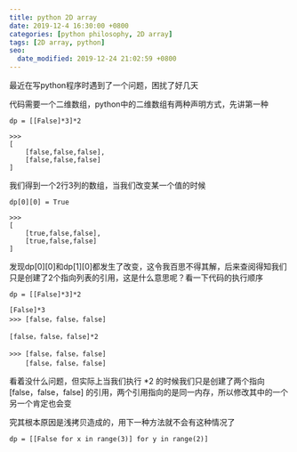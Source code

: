 ```yaml
---
title: python 2D array
date: 2019-12-4 16:30:00 +0800
categories: [python philosophy, 2D array]
tags: [2D array, python]
seo:
  date_modified: 2019-12-24 21:02:59 +0800
---
```


最近在写python程序时遇到了一个问题，困扰了好几天

代码需要一个二维数组，python中的二维数组有两种声明方式，先讲第一种
```
dp = [[False]*3]*2

>>> 
[
    [false,false,false],
    [false,false,false]
]
```
我们得到一个2行3列的数组，当我们改变某一个值的时候
```
dp[0][0] = True

>>>
[
    [true,false,false],
    [true,false,false]
]
```
发现dp[0][0]和dp[1][0]都发生了改变，这令我百思不得其解，后来查阅得知我们只是创建了2个指向列表的引用，这是什么意思呢？看一下代码的执行顺序

```
dp = [[False]*3]*2

[False]*3
>>> [false，false，false]

[false，false，false]*2

>>> [false，false，false]
    [false，false，false]

```
看着没什么问题，但实际上当我们执行 *2 的时候我们只是创建了两个指向 [false，false，false] 的引用，两个引用指向的是同一内存，所以修改其中的一个另一个肯定也会变

究其根本原因是浅拷贝造成的，用下一种方法就不会有这种情况了

```
dp = [[False for x in range(3)] for y in range(2)]
```
